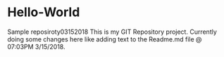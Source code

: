 # Hello-World
Sample reposiroty03152018
This is my GIT Repository project.
Currently doing some changes here like adding text to the Readme.md file @ 07:03PM 3/15/2018.
